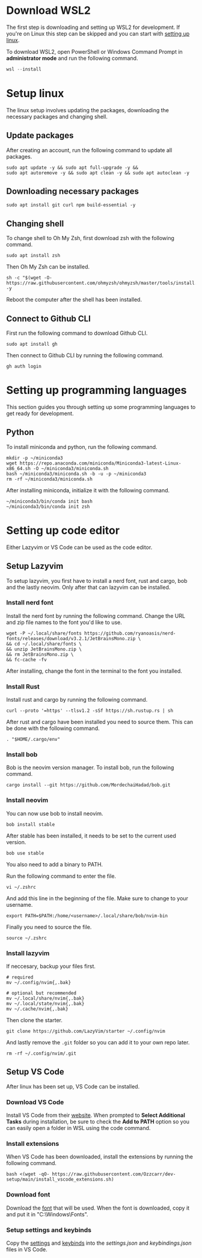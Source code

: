 # Download WSL2
The first step is downloading and setting up WSL2 for development. If you're on Linux this step can be skipped and you can start with [setting up linux](#setup-linux).

To download WSL2, open PowerShell or Windows Command Prompt in **administrator mode** and run the following command.
```powershell
wsl --install
```

# Setup linux
The linux setup involves updating the packages, downloading the necessary packages and changing shell.
## Update packages
After creating an account, run the following command to update all packages.
```shell
sudo apt update -y && sudo apt full-upgrade -y &&
sudo apt autoremove -y && sudo apt clean -y && sudo apt autoclean -y
```
## Downloading necessary packages
```shell
sudo apt install git curl npm build-essential -y
```
## Changing shell
To change shell to Oh My Zsh, first download zsh with the following command.
```shell
sudo apt install zsh
```
Then Oh My Zsh can be installed.
```shell
sh -c "$(wget -O- https://raw.githubusercontent.com/ohmyzsh/ohmyzsh/master/tools/install.sh)" -y
```
Reboot the computer after the shell has been installed.
## Connect to Github CLI
First run the following command to download Github CLI.
```shell
sudo apt install gh
```
Then connect to Github CLI by running the following command.
```shell
gh auth login
```

# Setting up programming languages
This section guides you through setting up some programming languages to get ready for development.
## Python
To install miniconda and python, run the following command.
```shell
mkdir -p ~/miniconda3
wget https://repo.anaconda.com/miniconda/Miniconda3-latest-Linux-x86_64.sh -O ~/miniconda3/miniconda.sh
bash ~/miniconda3/miniconda.sh -b -u -p ~/miniconda3
rm -rf ~/miniconda3/miniconda.sh
```
After installing miniconda, initialize it with the following command.
```shell
~/miniconda3/bin/conda init bash
~/miniconda3/bin/conda init zsh
```

# Setting up code editor
Either Lazyvim or VS Code can be used as the code editor.
## Setup Lazyvim
To setup lazyvim, you first have to install a nerd font, rust and cargo, bob and the lastly neovim. Only after that can lazyvim can be installed.
### Install nerd font
Install the nerd font by running the following command. Change the URL and zip file names to the font you'd like to use.
```shell
wget -P ~/.local/share/fonts https://github.com/ryanoasis/nerd-fonts/releases/download/v3.2.1/JetBrainsMono.zip \
&& cd ~/.local/share/fonts \
&& unzip JetBrainsMono.zip \
&& rm JetBrainsMono.zip \
&& fc-cache -fv
```
After installing, change the font in the terminal to the font you installed.
### Install Rust
Install rust and cargo by running the following command.
```shell
curl --proto '=https' --tlsv1.2 -sSf https://sh.rustup.rs | sh
```
After rust and cargo have been installed you need to source them. This can be done with the following command.
```shell
. "$HOME/.cargo/env"
```
### Install bob
Bob is the neovim version manager. To install bob, run the following command.
```shell
cargo install --git https://github.com/MordechaiHadad/bob.git
```
### Install neovim
You can now use bob to install neovim.
```shell
bob install stable
```
After stable has been installed, it needs to be set to the current used version.
```shell
bob use stable
```
You also need to add a binary to PATH.

Run the following command to enter the file.
```shell
vi ~/.zshrc
```
And add this line in the beginning of the file. Make sure to change <username> to your username.
```shell
export PATH=$PATH:/home/<username>/.local/share/bob/nvim-bin
```
Finally you need to source the file.
```shell
source ~/.zshrc
```
### Install lazyvim
If neccesary, backup your files first.
```shell
# required
mv ~/.config/nvim{,.bak}

# optional but recommended
mv ~/.local/share/nvim{,.bak}
mv ~/.local/state/nvim{,.bak}
mv ~/.cache/nvim{,.bak}
```
Then clone the starter.
```shell
git clone https://github.com/LazyVim/starter ~/.config/nvim
```
And lastly remove the `.git` folder so you can add it to your own repo later.
```shell
rm -rf ~/.config/nvim/.git
```
## Setup VS Code
After linux has been set up, VS Code can be installed.
### Download VS Code
Install VS Code from their [website](https://vscode.download.prss.microsoft.com/dbazure/download/stable/f1e16e1e6214d7c44d078b1f0607b2388f29d729/VSCodeUserSetup-x64-1.91.1.exe).
When prompted to **Select Additional Tasks** during installation, be sure to check the **Add to PATH** option so you can easily open a folder in WSL using the code command.
### Install extensions
When VS Code has been downloaded, install the extensions by running the following command.
```shell
bash <(wget -qO- https://raw.githubusercontent.com/Ozzcarr/dev-setup/main/install_vscode_extensions.sh)
```
### Download font
Download the [font](https://raw.githubusercontent.com/Ozzcarr/dev-setup/main/MonaspaceArgonVarVF%5Bwght%2Cwdth%2Cslnt%5D.ttf) that will be used.
When the font is downloaded, copy it and put it in "C:\Windows\Fonts".
### Setup settings and keybinds
Copy the [settings](https://github.com/Ozzcarr/dev-setup/blob/main/settings.json) and [keybinds](https://github.com/Ozzcarr/dev-setup/blob/main/keybindings.json) into the *settings.json* and *keybindings.json* files in VS Code.
